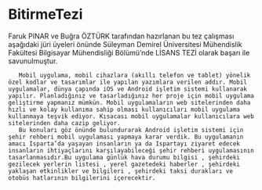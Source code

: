# BitirmeTezi
Faruk PINAR ve Buğra ÖZTÜRK tarafından hazırlanan bu tez çalışması aşağıdaki jüri üyeleri önünde Süleyman Demirel Üniversitesi Mühendislik Fakültesi Bilgisayar Mühendisliği Bölümü’nde LİSANS TEZİ olarak başarı ile savunulmuştur. 

       Mobil uygulama, mobil cihazlara (akıllı telefon ve tablet) yönelik özel kodlar ve tasarımlar ile yapılan yazımlara verilen addır. Mobil uygulamalar, dünya çapında iOS ve Android işletim sistemi kullanarak yapılır. Planladığınız ve tasarladığınız her proje için mobil uygulama geliştirme yapmanız mümkün. Mobil uygulamaların web sitelerinden daha hızlı ve kolay kullanıma sahip olması kullanıcıları mobil uygulama kullanmaya teşvik ediyor. Kısacası mobil uygulamalar kullanıcılara web sitelerinden daha cazip geliyor.
       Bu konuları göz önünde bulundurarak Android işletim sistemi için şehir rehberi mobil uygulaması yapmaya karar verdik. Bu uygulamanın amacı Isparta’da yaşayan insanların ya da Ispartayı ziyaret edecek insanların ihtiyaçlarını karşılayabileceği şehir rehberi uygulamasının tasarlanmasıdır.Bu uygulama günlük hava durumu bilgisi , şehirdeki gezilecek yerlerin listesi , yerel gazetedeki haberler , şehirdeki yaklaşan etkinlikler ve bilgileri , şehirdeki taksi durakları ve otobüs hatlarının bilgilerini içerecektir.
